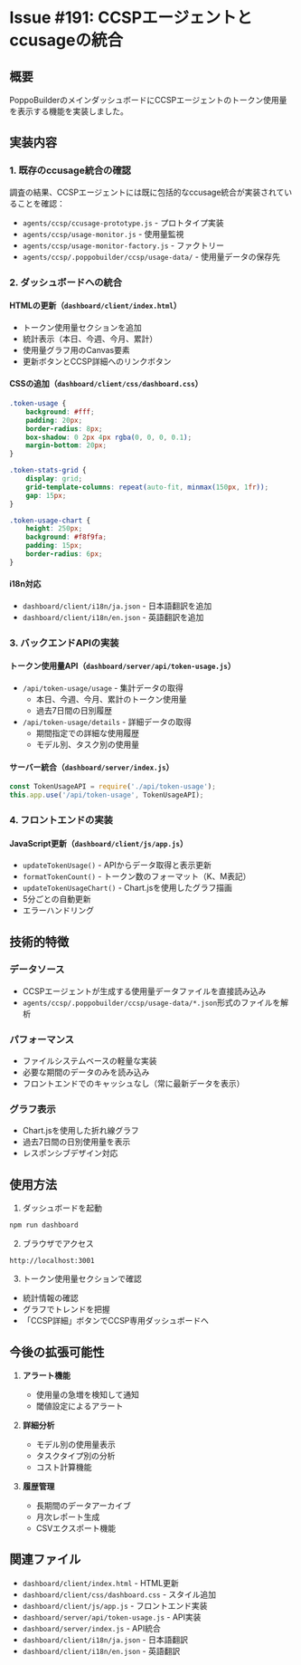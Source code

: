 # Issue #191: CCSPエージェントとccusageの統合

## 概要
PoppoBuilderのメインダッシュボードにCCSPエージェントのトークン使用量を表示する機能を実装しました。

## 実装内容

### 1. 既存のccusage統合の確認
調査の結果、CCSPエージェントには既に包括的なccusage統合が実装されていることを確認：
- `agents/ccsp/ccusage-prototype.js` - プロトタイプ実装
- `agents/ccsp/usage-monitor.js` - 使用量監視
- `agents/ccsp/usage-monitor-factory.js` - ファクトリー
- `agents/ccsp/.poppobuilder/ccsp/usage-data/` - 使用量データの保存先

### 2. ダッシュボードへの統合

#### HTMLの更新（`dashboard/client/index.html`）
- トークン使用量セクションを追加
- 統計表示（本日、今週、今月、累計）
- 使用量グラフ用のCanvas要素
- 更新ボタンとCCSP詳細へのリンクボタン

#### CSSの追加（`dashboard/client/css/dashboard.css`）
```css
.token-usage {
    background: #fff;
    padding: 20px;
    border-radius: 8px;
    box-shadow: 0 2px 4px rgba(0, 0, 0, 0.1);
    margin-bottom: 20px;
}

.token-stats-grid {
    display: grid;
    grid-template-columns: repeat(auto-fit, minmax(150px, 1fr));
    gap: 15px;
}

.token-usage-chart {
    height: 250px;
    background: #f8f9fa;
    padding: 15px;
    border-radius: 6px;
}
```

#### i18n対応
- `dashboard/client/i18n/ja.json` - 日本語翻訳を追加
- `dashboard/client/i18n/en.json` - 英語翻訳を追加

### 3. バックエンドAPIの実装

#### トークン使用量API（`dashboard/server/api/token-usage.js`）
- `/api/token-usage/usage` - 集計データの取得
  - 本日、今週、今月、累計のトークン使用量
  - 過去7日間の日別履歴
- `/api/token-usage/details` - 詳細データの取得
  - 期間指定での詳細な使用履歴
  - モデル別、タスク別の使用量

#### サーバー統合（`dashboard/server/index.js`）
```javascript
const TokenUsageAPI = require('./api/token-usage');
this.app.use('/api/token-usage', TokenUsageAPI);
```

### 4. フロントエンドの実装

#### JavaScript更新（`dashboard/client/js/app.js`）
- `updateTokenUsage()` - APIからデータ取得と表示更新
- `formatTokenCount()` - トークン数のフォーマット（K、M表記）
- `updateTokenUsageChart()` - Chart.jsを使用したグラフ描画
- 5分ごとの自動更新
- エラーハンドリング

## 技術的特徴

### データソース
- CCSPエージェントが生成する使用量データファイルを直接読み込み
- `agents/ccsp/.poppobuilder/ccsp/usage-data/*.json`形式のファイルを解析

### パフォーマンス
- ファイルシステムベースの軽量な実装
- 必要な期間のデータのみを読み込み
- フロントエンドでのキャッシュなし（常に最新データを表示）

### グラフ表示
- Chart.jsを使用した折れ線グラフ
- 過去7日間の日別使用量を表示
- レスポンシブデザイン対応

## 使用方法

1. ダッシュボードを起動
```bash
npm run dashboard
```

2. ブラウザでアクセス
```
http://localhost:3001
```

3. トークン使用量セクションで確認
- 統計情報の確認
- グラフでトレンドを把握
- 「CCSP詳細」ボタンでCCSP専用ダッシュボードへ

## 今後の拡張可能性

1. **アラート機能**
   - 使用量の急増を検知して通知
   - 閾値設定によるアラート

2. **詳細分析**
   - モデル別の使用量表示
   - タスクタイプ別の分析
   - コスト計算機能

3. **履歴管理**
   - 長期間のデータアーカイブ
   - 月次レポート生成
   - CSVエクスポート機能

## 関連ファイル
- `dashboard/client/index.html` - HTML更新
- `dashboard/client/css/dashboard.css` - スタイル追加
- `dashboard/client/js/app.js` - フロントエンド実装
- `dashboard/server/api/token-usage.js` - API実装
- `dashboard/server/index.js` - API統合
- `dashboard/client/i18n/ja.json` - 日本語翻訳
- `dashboard/client/i18n/en.json` - 英語翻訳